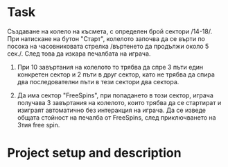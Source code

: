 # Task 
Създаване на колело на късмета, с определен брой сектори /14-18/.
При натискане на бутон "Старт", колелото започва да се върти по посока
на часовниковата стрелка /въртенето да продължи около 5 сек./. След това
да изкара печалбата на играча.

1. При 10 завъртания на колелото то трябва да спре 3 пъти един конкретен
сектор и 2 пъти в друг сектор, като не трябва да спира
два последователни пъти в тези сектори два сектора.

2. Да има сектор "FreeSpins", при попадането в този сектор, играча
получава 3 завъртания на колелото, които трябва да се стартират и изиграят автоматично без интеракция на
играча. Да се изведе общата стойност на печалба от FreeSpins, след приключването на 3тия free spin.

# Project setup and description

